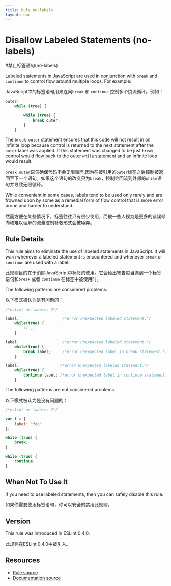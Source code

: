 ```yaml
---
title: Rule no-labels
layout: doc
---
```

<!-- Note: No pull requests accepted for this file. See README.md in the root directory for details. -->
# Disallow Labeled Statements (no-labels)
#禁止标签语句(no-labels)

Labeled statements in JavaScript are used in conjunction with `break` and `continue` to control flow around multiple loops. For example:

JavaScript中的标签语句用来连同`break` 和 `continue` 控制多个绕流循环。例如：

```js
outer:
    while (true) {

        while (true) {
            break outer;
        }
    }
```

The `break outer` statement ensures that this code will not result in an infinite loop because control is returned to the next statement after the `outer` label was applied. If this statement was changed to be just `break`, control would flow back to the outer `while` statement and an infinite loop would result.

`break outer`语句确保代码不会无限循环,因为在被引用的`outer`标签之后控制被返回至下一个语句。如果这个语句的改变只为`break`，控制会回流到外部的`while`语句并导致无限循环。

While convenient in some cases, labels tend to be used only rarely and are frowned upon by some as a remedial form of flow control that is more error prone and harder to understand.

然而方便在某些情况下，标签往往只有很少使用，而被一些人视为是更多的错误倾向和难以理解的流量控制补救形式会被唾弃。

## Rule Details

This rule aims to eliminate the use of labeled statements in JavaScript. It will warn whenever a labeled statement is encountered and whenever `break` or `continue` are used with a label.

此规则目的在于消除JavaScript中标签的使用。它会给出警告每当遇到一个标签语句和`break` 或者 `continue` 在标签中被使用时。

The following patterns are considered problems:

以下模式被认为是有问题的：

```js
/*eslint no-labels: 2*/

label:                   /*error Unexpected labeled statement.*/
    while(true) {
        // ...
    }

label:                   /*error Unexpected labeled statement.*/
    while(true) {
        break label;     /*error Unexpected label in break statement.*/
    }

label:                  /*error Unexpected labeled statement.*/
    while(true) {
        continue label; /*error Unexpected label in continue statement.*/
    }
```

The following patterns are not considered problems:

以下模式被认为是没有问题的：

```js
/*eslint no-labels: 2*/

var f = {
    label: "foo"
};

while (true) {
    break;
}

while (true) {
    continue;
}
```

## When Not To Use It

If you need to use labeled statements, then you can safely disable this rule.

如果你需要使用标签语句，你可以安全的禁用此规则。

## Version

This rule was introduced in ESLint 0.4.0.

此规则在ESLint 0.4.0中被引入。

## Resources

* [Rule source](https://github.com/eslint/eslint/tree/master/lib/rules/no-labels.js)
* [Documentation source](https://github.com/eslint/eslint/tree/master/docs/rules/no-labels.md)
